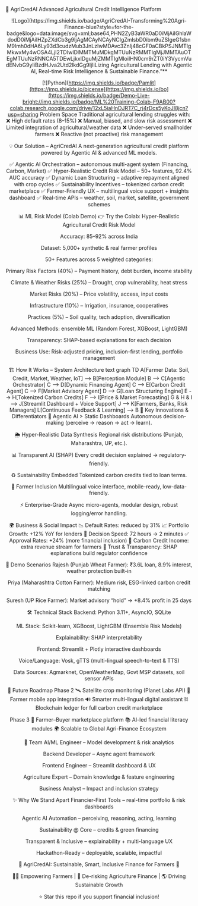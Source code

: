 🌾 AgriCredAI
Advanced Agricultural Credit Intelligence Platform
<div align="center">
![Logo](https://img.shields.io/badge/AgriCredAI-Transforming%20Agri-Finance-blue?style=for-the-badge&logo=data:image/svg+xml;base64,PHN2ZyB3aWR0aD0iMjAiIGhlaWdodD0iMjAiIHZpZXdCb3g9IjAgMCAyNCAyNCIgZmlsbD0ibm9uZSIgeG1sbnM9Imh0dHA6Ly93d3cudzMub3JnLzIwMDAvc3ZnIj48cGF0aCBkPSJNMTIgMkwxMy4wOSA4LjI2TDIwIDlMMTMuMDkgMTUuNzRMMTIgMjJMMTAuOTEgMTUuNzRNNCA5TDEwLjkxIDguMjZMMTIgMloiIHN0cm9rZT0iY3VycmVudENvbG9yIiBzdHJva2Utd2lkdGg9IjIiLizing Agricultural Lending with Agentic AI, Real-time Risk Intelligence & Sustainable Finance.”**

[![Python](https://img.shields.io/badge/Pamlit](https://img.shields.io/bicense](https://img.shields.io/bo](https://img.shields.io/badge/Demo-Live-bright://img.shields.io/badge/ML%20Training-Colab-F9AB00?colab.research.google.com/drive/12xL5iaHnDJRT7C_rj4rDcs5yKoJI8jcn?usp=sharing Problem Space
Traditional agricultural lending struggles with:
❌ High default rates (8–15%)
❌ Manual, biased, and slow risk assessment
❌ Limited integration of agricultural/weather data
❌ Under-served smallholder farmers
❌ Reactive (not proactive) risk management

💡 Our Solution – AgriCredAI
A next-generation agricultural credit platform powered by Agentic AI & advanced ML models.

✅ Agentic AI Orchestration – autonomous multi-agent system (Financing, Carbon, Market)
✅ Hyper-Realistic Credit Risk Model – 50+ features, 92.4% AUC accuracy
✅ Dynamic Loan Structuring – adaptive repayment aligned with crop cycles
✅ Sustainability Incentives – tokenized carbon credit marketplace
✅ Farmer-Friendly UX – multilingual voice support + insights dashboard
✅ Real-time APIs – weather, soil, market, satellite, government schemes

📊 ML Risk Model (Colab Demo)
👉 Try the Colab: Hyper-Realistic Agricultural Credit Risk Model

Accuracy: 85–92% across India

Dataset: 5,000+ synthetic & real farmer profiles

50+ Features across 5 weighted categories:

Primary Risk Factors (40%) – Payment history, debt burden, income stability

Climate & Weather Risks (25%) – Drought, crop vulnerability, heat stress

Market Risks (20%) – Price volatility, access, input costs

Infrastructure (10%) – Irrigation, insurance, cooperatives

Practices (5%) – Soil quality, tech adoption, diversification

Advanced Methods: ensemble ML (Random Forest, XGBoost, LightGBM)

Transparency: SHAP-based explanations for each decision

Business Use: Risk-adjusted pricing, inclusion-first lending, portfolio management

🏗️ How It Works – System Architecture
text
graph TD
    A[Farmer Data: Soil, Credit, Market, Weather, IoT] --> B[Perception Module]
    B --> C[Agentic Orchestrator]
    C --> D[Dynamic Financing Agent]
    C --> E[Carbon Credit Agent]
    C --> F[Market Advisory Agent]
    D --> G[Loan Structuring Engine]
    E --> H[Tokenized Carbon Credits]
    F --> I[Price & Market Forecasting]
    G & H & I --> J[Streamlit Dashboard + Voice Support]
    J --> K[Farmers, Banks, Risk Managers]
    L[Continuous Feedback & Learning] --> B
🔑 Key Innovations & Differentiators
🧠 Agentic AI > Static Dashboards
Autonomous decision-making (perceive → reason → act → learn).

🌦️ Hyper-Realistic Data Synthesis
Regional risk distributions (Punjab, Maharashtra, UP, etc.).

📊 Transparent AI (SHAP)
Every credit decision explained → regulatory-friendly.

♻️ Sustainability Embedded
Tokenized carbon credits tied to loan terms.

📲 Farmer Inclusion
Multilingual voice interface, mobile-ready, low-data-friendly.

⚡ Enterprise-Grade
Async micro-agents, modular design, robust logging/error handling.

🌍 Business & Social Impact
📉 Default Rates: reduced by 31%
📈 Portfolio Growth: +12% YoY for lenders
🚀 Decision Speed: 72 hours → 2 minutes
✅ Approval Rates: +24% (more financial inclusion)
🌱 Carbon Credit Income: extra revenue stream for farmers
🤝 Trust & Transparency: SHAP explanations build regulator confidence

🎥 Demo Scenarios
Rajesh (Punjab Wheat Farmer): ₹3.6L loan, 8.9% interest, weather protection built-in

Priya (Maharashtra Cotton Farmer): Medium risk, ESG-linked carbon credit matching

Suresh (UP Rice Farmer): Market advisory “hold” → +8.4% profit in 25 days

🛠️ Technical Stack
Backend: Python 3.11+, AsyncIO, SQLite

ML Stack: Scikit-learn, XGBoost, LightGBM (Ensemble Risk Models)

Explainability: SHAP interpretability

Frontend: Streamlit + Plotly interactive dashboards

Voice/Language: Vosk, gTTS (multi-lingual speech-to-text & TTS)

Data Sources: Agmarknet, OpenWeatherMap, Govt MSP datasets, soil sensor APIs

🔮 Future Roadmap
Phase 2
🛰️ Satellite crop monitoring (Planet Labs API)
📱 Farmer mobile app integration
🔊 Smarter multi-lingual digital assistant
⛓️ Blockchain ledger for full carbon credit marketplace

Phase 3
🏪 Farmer–Buyer marketplace platform
📚 AI-led financial literacy modules
🌍 Scalable to Global Agri-Finance Ecosystem

👥 Team
AI/ML Engineer – Model development & risk analytics

Backend Developer – Async agent framework

Frontend Engineer – Streamlit dashboard & UX

Agriculture Expert – Domain knowledge & feature engineering

Business Analyst – Impact and inclusion strategy

✨ Why We Stand Apart
Financier-First Tools – real-time portfolio & risk dashboards

Agentic AI Automation – perceiving, reasoning, acting, learning

Sustainability @ Core – credits & green financing

Transparent & Inclusive – explainability + multi-language UX

Hackathon-Ready – deployable, scalable, impactful

<div align="center">
🥇 AgriCredAI: Sustainable, Smart, Inclusive Finance for Farmers 🌾

👩🌾 Empowering Farmers | 🏦 De-risking Agriculture Finance | 🌎 Driving Sustainable Growth

⭐ Star this repo if you support financial inclusion!

</div>